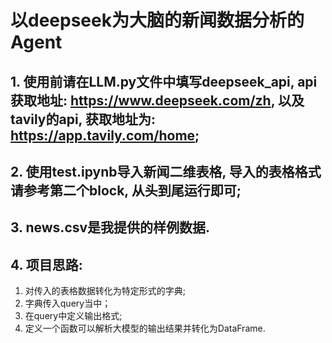 # 以deepseek为大脑的新闻数据分析的Agent

## 1. 使用前请在LLM.py文件中填写deepseek_api, api获取地址: https://www.deepseek.com/zh, 以及tavily的api, 获取地址为: https://app.tavily.com/home; 
## 2. 使用test.ipynb导入新闻二维表格, 导入的表格格式请参考第二个block, 从头到尾运行即可; 
## 3. news.csv是我提供的样例数据. 

## 4. 项目思路: 
1. 对传入的表格数据转化为特定形式的字典;
2. 字典传入query当中；
3. 在query中定义输出格式;
4. 定义一个函数可以解析大模型的输出结果并转化为DataFrame.
